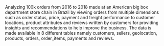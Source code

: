 Analyzing 100k orders from 2016 to 2018 made at an American big box department store chain in
Brazil by viewing orders from multiple dimensions such as order status, price, payment and
freight performance to customer locations, product attributes and reviews written by customers
for providing insights and recommendations to help improve the business.
The data is made available in 8 different tables namely customers, sellers, geolocation,
products, orders, order_items, payments and reviews.
